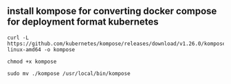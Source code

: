 ## install kompose for  converting docker compose for deployment format kubernetes
```
curl -L https://github.com/kubernetes/kompose/releases/download/v1.26.0/kompose-linux-amd64 -o kompose
```
```
chmod +x kompose
```
```
sudo mv ./kompose /usr/local/bin/kompose
```
